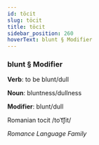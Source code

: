 ```yaml
---
id: töcit
slug: töcit
title: töcit
sidebar_position: 260
hoverText: blunt § Modifier
---
```


### blunt § Modifier

**Verb**: to be blunt/dull

**Noun**: bluntness/dullness

**Modifier**: blunt/dull

Romanian tocit /toˈt͡ʃit/

*Romance Language Family*